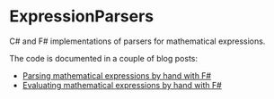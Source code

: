 ExpressionParsers
=================

C# and F# implementations of parsers for mathematical expressions.

The code is documented in a couple of blog posts:

* [Parsing mathematical expressions by hand with F#](http://bugfree.dk/blog/2015/08/05/parsing-mathematical-expressions-by-hand-with-fsharp)
* [Evaluating mathematical expressions by hand with F#](http://bugfree.dk/blog/2015/08/14/evaluating-mathematical-expressions-by-hand-with-fsharp)
